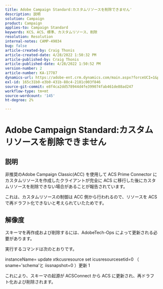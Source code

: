 ```yaml
---
title: Adobe Campaign Standard:カスタムリソースを削除できません'
description: 説明
solution: Campaign
product: Campaign
applies-to: Campaign Standard
keywords: KCS、ACS、標準、カスタムリソース、削除
resolution: Resolution
internal-notes: CAMP-49034
bug: false
article-created-by: Craig Thonis
article-created-date: 4/28/2022 1:50:32 PM
article-published-by: Craig Thonis
article-published-date: 4/28/2022 1:50:52 PM
version-number: 2
article-number: KA-17787
dynamics-url: https://adobe-ent.crm.dynamics.com/main.aspx?forceUCI=1&pagetype=entityrecord&etn=knowledgearticle&id=2fd7af29-fac6-ec11-a7b6-0022480a10ee
exl-id: 165c31b0-e3b0-431b-88c4-2181c003f846
source-git-commit: e8f4ca2dd578944d4fe399074fab461de88ad247
workflow-type: tm+mt
source-wordcount: '145'
ht-degree: 2%

---
```


# Adobe Campaign Standard:カスタムリソースを削除できません

## 説明


非推奨のAdobe Campaign Classic(ACC) を使用して ACS Prime Connector にカスタムリソースを作成したクライアントが完全に ACS に移行した後にカスタムリソースを削除できない場合があることが報告されています。

これは、カスタムリソースの制御は ACC 側から行われるので、リソースを ACS で再ドラフト化できないと考えられていたためです。


## 解像度


スキーマを再作成および削除するには、AdobeTech-Ops によって更新される必要があります。

実行するコマンドは次のとおりです。

instanceName= update xtkcusresource set icusresourcesetid=0 （ sname=&#39;schema&#39;と iissnapshot=0 ）更新 1

これにより、スキーマの起源が ACSConnect から ACS に更新され、再ドラフト化および削除されます。
